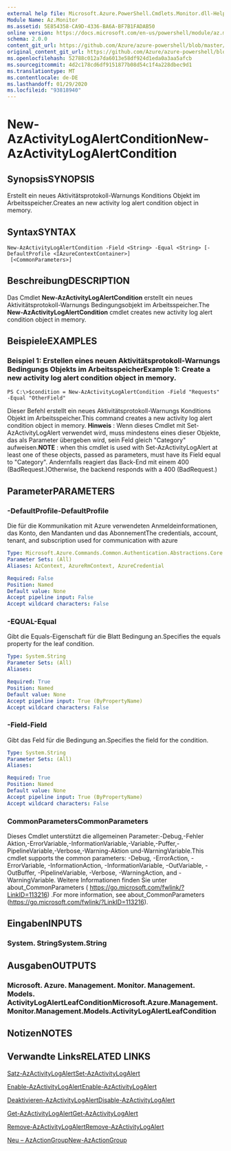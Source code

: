 ```yaml
---
external help file: Microsoft.Azure.PowerShell.Cmdlets.Monitor.dll-Help.xml
Module Name: Az.Monitor
ms.assetid: 5E854358-CA9D-4336-BA6A-BF7B1FADAB50
online version: https://docs.microsoft.com/en-us/powershell/module/az.monitor/new-azactivitylogalertcondition
schema: 2.0.0
content_git_url: https://github.com/Azure/azure-powershell/blob/master/src/Monitor/Monitor/help/New-AzActivityLogAlertCondition.md
original_content_git_url: https://github.com/Azure/azure-powershell/blob/master/src/Monitor/Monitor/help/New-AzActivityLogAlertCondition.md
ms.openlocfilehash: 52788c012a7da6013e58df924d1eda0a3aa5afcb
ms.sourcegitcommit: 4d2c178cd6df9151877b08d54c1f4a228dbec9d1
ms.translationtype: MT
ms.contentlocale: de-DE
ms.lasthandoff: 01/29/2020
ms.locfileid: "93818940"
---
```

# <span data-ttu-id="627df-101">New-AzActivityLogAlertCondition</span><span class="sxs-lookup"><span data-stu-id="627df-101">New-AzActivityLogAlertCondition</span></span>

## <span data-ttu-id="627df-102">Synopsis</span><span class="sxs-lookup"><span data-stu-id="627df-102">SYNOPSIS</span></span>
<span data-ttu-id="627df-103">Erstellt ein neues Aktivitätsprotokoll-Warnungs Konditions Objekt im Arbeitsspeicher.</span><span class="sxs-lookup"><span data-stu-id="627df-103">Creates an new activity log alert condition object in memory.</span></span>

## <span data-ttu-id="627df-104">Syntax</span><span class="sxs-lookup"><span data-stu-id="627df-104">SYNTAX</span></span>

```
New-AzActivityLogAlertCondition -Field <String> -Equal <String> [-DefaultProfile <IAzureContextContainer>]
 [<CommonParameters>]
```

## <span data-ttu-id="627df-105">Beschreibung</span><span class="sxs-lookup"><span data-stu-id="627df-105">DESCRIPTION</span></span>
<span data-ttu-id="627df-106">Das Cmdlet **New-AzActivityLogAlertCondition** erstellt ein neues Aktivitätsprotokoll-Warnungs Bedingungsobjekt im Arbeitsspeicher.</span><span class="sxs-lookup"><span data-stu-id="627df-106">The **New-AzActivityLogAlertCondition** cmdlet creates new activity log alert condition object in memory.</span></span>

## <span data-ttu-id="627df-107">Beispiele</span><span class="sxs-lookup"><span data-stu-id="627df-107">EXAMPLES</span></span>

### <span data-ttu-id="627df-108">Beispiel 1: Erstellen eines neuen Aktivitätsprotokoll-Warnungs Bedingungs Objekts im Arbeitsspeicher</span><span class="sxs-lookup"><span data-stu-id="627df-108">Example 1: Create a new activity log alert condition object in memory.</span></span>
```
PS C:\>$condition = New-AzActivityLogAlertCondition -Field "Requests" -Equal "OtherField"
```

<span data-ttu-id="627df-109">Dieser Befehl erstellt ein neues Aktivitätsprotokoll-Warnungs Konditions Objekt im Arbeitsspeicher.</span><span class="sxs-lookup"><span data-stu-id="627df-109">This command creates a new activity log alert condition object in memory.</span></span>
<span data-ttu-id="627df-110">**Hinweis** : Wenn dieses Cmdlet mit Set-AzActivityLogAlert verwendet wird, muss mindestens eines dieser Objekte, das als Parameter übergeben wird, sein Feld gleich "Category" aufweisen.</span><span class="sxs-lookup"><span data-stu-id="627df-110">**NOTE** : when this cmdlet is used with Set-AzActivityLogAlert at least one of these objects, passed as parameters, must have its Field equal to "Category".</span></span> <span data-ttu-id="627df-111">Andernfalls reagiert das Back-End mit einem 400 (BadRequest.)</span><span class="sxs-lookup"><span data-stu-id="627df-111">Otherwise, the backend responds with a 400 (BadRequest.)</span></span>

## <span data-ttu-id="627df-112">Parameter</span><span class="sxs-lookup"><span data-stu-id="627df-112">PARAMETERS</span></span>

### <span data-ttu-id="627df-113">-DefaultProfile</span><span class="sxs-lookup"><span data-stu-id="627df-113">-DefaultProfile</span></span>
<span data-ttu-id="627df-114">Die für die Kommunikation mit Azure verwendeten Anmeldeinformationen, das Konto, den Mandanten und das Abonnement</span><span class="sxs-lookup"><span data-stu-id="627df-114">The credentials, account, tenant, and subscription used for communication with azure</span></span>

```yaml
Type: Microsoft.Azure.Commands.Common.Authentication.Abstractions.Core.IAzureContextContainer
Parameter Sets: (All)
Aliases: AzContext, AzureRmContext, AzureCredential

Required: False
Position: Named
Default value: None
Accept pipeline input: False
Accept wildcard characters: False
```

### <span data-ttu-id="627df-115">-EQUAL</span><span class="sxs-lookup"><span data-stu-id="627df-115">-Equal</span></span>
<span data-ttu-id="627df-116">Gibt die Equals-Eigenschaft für die Blatt Bedingung an.</span><span class="sxs-lookup"><span data-stu-id="627df-116">Specifies the equals property for the leaf condition.</span></span>

```yaml
Type: System.String
Parameter Sets: (All)
Aliases:

Required: True
Position: Named
Default value: None
Accept pipeline input: True (ByPropertyName)
Accept wildcard characters: False
```

### <span data-ttu-id="627df-117">-Field</span><span class="sxs-lookup"><span data-stu-id="627df-117">-Field</span></span>
<span data-ttu-id="627df-118">Gibt das Feld für die Bedingung an.</span><span class="sxs-lookup"><span data-stu-id="627df-118">Specifies the field for the condition.</span></span>

```yaml
Type: System.String
Parameter Sets: (All)
Aliases:

Required: True
Position: Named
Default value: None
Accept pipeline input: True (ByPropertyName)
Accept wildcard characters: False
```

### <span data-ttu-id="627df-119">CommonParameters</span><span class="sxs-lookup"><span data-stu-id="627df-119">CommonParameters</span></span>
<span data-ttu-id="627df-120">Dieses Cmdlet unterstützt die allgemeinen Parameter:-Debug,-Fehler Aktion,-ErrorVariable,-InformationVariable,-Variable,-Puffer,-PipelineVariable,-Verbose,-Warning-Aktion und-WarningVariable.</span><span class="sxs-lookup"><span data-stu-id="627df-120">This cmdlet supports the common parameters: -Debug, -ErrorAction, -ErrorVariable, -InformationAction, -InformationVariable, -OutVariable, -OutBuffer, -PipelineVariable, -Verbose, -WarningAction, and -WarningVariable.</span></span> <span data-ttu-id="627df-121">Weitere Informationen finden Sie unter about_CommonParameters ( https://go.microsoft.com/fwlink/?LinkID=113216) .</span><span class="sxs-lookup"><span data-stu-id="627df-121">For more information, see about_CommonParameters (https://go.microsoft.com/fwlink/?LinkID=113216).</span></span>

## <span data-ttu-id="627df-122">Eingaben</span><span class="sxs-lookup"><span data-stu-id="627df-122">INPUTS</span></span>

### <span data-ttu-id="627df-123">System. String</span><span class="sxs-lookup"><span data-stu-id="627df-123">System.String</span></span>

## <span data-ttu-id="627df-124">Ausgaben</span><span class="sxs-lookup"><span data-stu-id="627df-124">OUTPUTS</span></span>

### <span data-ttu-id="627df-125">Microsoft. Azure. Management. Monitor. Management. Models. ActivityLogAlertLeafCondition</span><span class="sxs-lookup"><span data-stu-id="627df-125">Microsoft.Azure.Management.Monitor.Management.Models.ActivityLogAlertLeafCondition</span></span>

## <span data-ttu-id="627df-126">Notizen</span><span class="sxs-lookup"><span data-stu-id="627df-126">NOTES</span></span>

## <span data-ttu-id="627df-127">Verwandte Links</span><span class="sxs-lookup"><span data-stu-id="627df-127">RELATED LINKS</span></span>

[<span data-ttu-id="627df-128">Satz-AzActivityLogAlert</span><span class="sxs-lookup"><span data-stu-id="627df-128">Set-AzActivityLogAlert</span></span>](./Set-AzActivityLogAlert.md)

[<span data-ttu-id="627df-129">Enable-AzActivityLogAlert</span><span class="sxs-lookup"><span data-stu-id="627df-129">Enable-AzActivityLogAlert</span></span>](./Enable-AzActivityLogAlert.md)

[<span data-ttu-id="627df-130">Deaktivieren-AzActivityLogAlert</span><span class="sxs-lookup"><span data-stu-id="627df-130">Disable-AzActivityLogAlert</span></span>](./Disable-AzActivityLogAlert.md)

[<span data-ttu-id="627df-131">Get-AzActivityLogAlert</span><span class="sxs-lookup"><span data-stu-id="627df-131">Get-AzActivityLogAlert</span></span>](./Get-AzActivityLogAlert.md)

[<span data-ttu-id="627df-132">Remove-AzActivityLogAlert</span><span class="sxs-lookup"><span data-stu-id="627df-132">Remove-AzActivityLogAlert</span></span>](./Remove-AzActivityLogAlert.md)

[<span data-ttu-id="627df-133">Neu – AzActionGroup</span><span class="sxs-lookup"><span data-stu-id="627df-133">New-AzActionGroup</span></span>](./Get-AzActionGroup.md)
